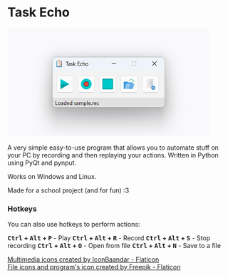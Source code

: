 
# Task Echo

[![program interface](./.github/program_interface.png)](#)

A very simple easy-to-use program that allows you to automate stuff on your PC by recording and then replaying your actions. Written in Python using PyQt and pynput.

Works on Windows and Linux.

Made for a school project (and for fun) :3

### Hotkeys

You can also use hotkeys to perform actions:

**<kbd>Ctrl</kbd> + <kbd>Alt</kbd> + <kbd>P</kbd>** - Play
**<kbd>Ctrl</kbd> + <kbd>Alt</kbd> + <kbd>R</kbd>** - Record
**<kbd>Ctrl</kbd> + <kbd>Alt</kbd> + <kbd>S</kbd>** - Stop recording
**<kbd>Ctrl</kbd> + <kbd>Alt</kbd> + <kbd>O</kbd>** - Open from file
**<kbd>Ctrl</kbd> + <kbd>Alt</kbd> + <kbd>N</kbd>** - Save to a file

[Multimedia icons created by IconBaandar - Flaticon](https://www.flaticon.com/packs/multimedia-flat-colorful-14754831)\
[File icons and program's icon created by Freepik - Flaticon](https://www.flaticon.com/authors/freepik)
